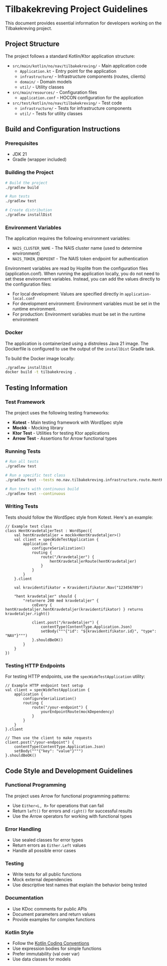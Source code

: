# Tilbakekreving Project Guidelines

This document provides essential information for developers working on the Tilbakekreving project.

## Project Structure

The project follows a standard Kotlin/Ktor application structure:

- `src/main/kotlin/no/nav/tilbakekreving/` - Main application code
  - `Application.kt` - Entry point for the application
  - `infrastructure/` - Infrastructure components (routes, clients)
  - `domain/` - Domain models
  - `util/` - Utility classes
- `src/main/resources/` - Configuration files
  - `application.conf` - HOCON configuration for the application
- `src/test/kotlin/no/nav/tilbakekreving/` - Test code
  - `infrastructure/` - Tests for infrastructure components
  - `util/` - Tests for utility classes

## Build and Configuration Instructions

### Prerequisites

- JDK 21
- Gradle (wrapper included)

### Building the Project

```bash
# Build the project
./gradlew build

# Run tests
./gradlew test

# Create distribution
./gradlew installDist
```

### Environment Variables

The application requires the following environment variables:

- `NAIS_CLUSTER_NAME` - The NAIS cluster name (used to determine environment)
- `NAIS_TOKEN_ENDPOINT` - The NAIS token endpoint for authentication

Environment variables are read by Hoplite from the configuration files (application.conf). When running the application locally, you do not need to set these environment variables. Instead, you can add the values directly to the configuration files:

- For local development: Values are specified directly in `application-local.conf`
- For development environment: Environment variables must be set in the runtime environment.
- For production: Environment variables must be set in the runtime environment

### Docker

The application is containerized using a distroless Java 21 image. The Dockerfile is configured to use the output of the `installDist` Gradle task.

To build the Docker image locally:

```bash
./gradlew installDist
docker build -t tilbakekreving .
```

## Testing Information

### Test Framework

The project uses the following testing frameworks:

- **Kotest** - Main testing framework with WordSpec style
- **Mockk** - Mocking library
- **Ktor Test** - Utilities for testing Ktor applications
- **Arrow Test** - Assertions for Arrow functional types

### Running Tests

```bash
# Run all tests
./gradlew test

# Run a specific test class
./gradlew test --tests no.nav.tilbakekreving.infrastructure.route.HentKravdetaljerTest

# Run tests with continuous build
./gradlew test --continuous
```

### Writing Tests

Tests should follow the WordSpec style from Kotest. Here's an example:

```
// Example test class
class HentKravdetaljerTest : WordSpec({
    val hentKravdetaljer = mockk<HentKravdetaljer>()
    val client = specWideTestApplication {
        application {
            configureSerialization()
            routing {
                route("/kravdetaljer") {
                    hentKravdetaljerRoute(hentKravdetaljer)
                }
            }
        }
    }.client

    val kravidentifikator = Kravidentifikator.Nav("123456789")

    "hent kravdetaljer" should {
        "returnere 200 med kravdetaljer" {
            coEvery { hentKravdetaljer.hentKravdetaljer(kravidentifikator) } returns kravdetaljer.right()

            client.post("/kravdetaljer") {
                contentType(ContentType.Application.Json)
                setBody("""{"id": "${kravidentifikator.id}", "type": "NAV"}""")
            }.shouldBeOK()
        }
    }
})
```

### Testing HTTP Endpoints

For testing HTTP endpoints, use the `specWideTestApplication` utility:

```
// Example HTTP endpoint test setup
val client = specWideTestApplication {
    application {
        configureSerialization()
        routing {
            route("/your-endpoint") {
                yourEndpointRoute(mockDependency)
            }
        }
    }
}.client

// Then use the client to make requests
client.post("/your-endpoint") {
    contentType(ContentType.Application.Json)
    setBody("""{"key": "value"}""")
}.shouldBeOK()
```

## Code Style and Development Guidelines

### Functional Programming

The project uses Arrow for functional programming patterns:

- Use `Either<L, R>` for operations that can fail
- Return `left()` for errors and `right()` for successful results
- Use the Arrow operators for working with functional types

### Error Handling

- Use sealed classes for error types
- Return errors as `Either.Left` values
- Handle all possible error cases

### Testing

- Write tests for all public functions
- Mock external dependencies
- Use descriptive test names that explain the behavior being tested

### Documentation

- Use KDoc comments for public APIs
- Document parameters and return values
- Provide examples for complex functions

### Kotlin Style

- Follow the [Kotlin Coding Conventions](https://kotlinlang.org/docs/coding-conventions.html)
- Use expression bodies for simple functions
- Prefer immutability (val over var)
- Use data classes for models
